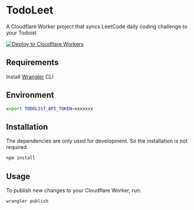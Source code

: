 # TodoLeet

A Cloudflare Worker project that syncs LeetCode daily coding challenge to your Todoist

[![Deploy to Cloudflare Workers](https://deploy.workers.cloudflare.com/button)](https://deploy.workers.cloudflare.com/?url=https://github.com/ngshiheng/todoleet)

## Requirements

Install [Wrangler](https://github.com/cloudflare/wrangler#installation) CLI

## Environment

```sh
export TODOLIST_API_TOKEN=xxxxxxx
```

## Installation

The dependencies are only used for development. So the installation is not required.

```sh
npm install
```

## Usage

To publish new changes to your Cloudflare Worker, run:

```sh
wrangler publish
```

